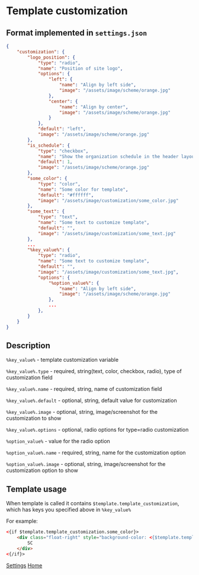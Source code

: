 
# Template customization

## Format implemented in `settings.json`

```json
{
    "customization": {
        "logo_position": {
            "type": "radio",
            "name": "Position of site logo",
            "options": {
                "left": {
                    "name": "Align by left side",
                    "image": "/assets/image/scheme/orange.jpg"
                },
                "center": {
                    "name": "Align by center",
                    "image": "/assets/image/scheme/orange.jpg"
                }
            },
            "default": "left",
            "image": "/assets/image/scheme/orange.jpg"
        },
        "is_schedule": {
            "type": "checkbox",
            "name": "Show the organization schedule in the header layout",
            "default": 1,
            "image": "/assets/image/scheme/orange.jpg"
        },
        "some_color": {
            "type": "color",
            "name": "Some color for template",
            "default": "#ffffff",
            "image": "/assets/image/customization/some_color.jpg"
        },
        "some_text": {
            "type": "text",
            "name": "Some text to customize template",
            "default": "",
            "image": "/assets/image/customization/some_text.jpg"
        },
        ...
        "%key_value%": {
            "type": "radio",
            "name": "Some text to customize template",
            "default": "",
            "image": "/assets/image/customization/some_text.jpg",
            "options": {
                "%option_value%": {
                    "name": "Align by left side",
                    "image": "/assets/image/scheme/orange.jpg"
                },
                ...
            },
        }
    }
}
```


## Description

`%key_value%` - template customization variable

`%key_value%.type` - required, string(text, color, checkbox, radio), type of customization field

`%key_value%.name` - required, string, name of customization field

`%key_value%.default` - optional, string, default value for customization

`%key_value%.image` - optional, string, image/screenshot for the customization to show

`%key_value%.options` - optional, radio options for type=radio customization

`%option_value%` - value for the radio option

`%option_value%.name` - required, string, name for the customization option

`%option_value%.image` - optional, string, image/screenshot for the customization option to show


## Template usage

When template is called it contains `$template.template_customization`, which has keys you specified above in `%key_value%`

For example:
```html
<{if $template.template_customization.some_color}>
    <div class="float-right" style="background-color: <{$template.template_customization.some_color}>;">
        SC
    </div>
<{/if}>
```


[Settings](settings.md)
[Home](../index.md)
